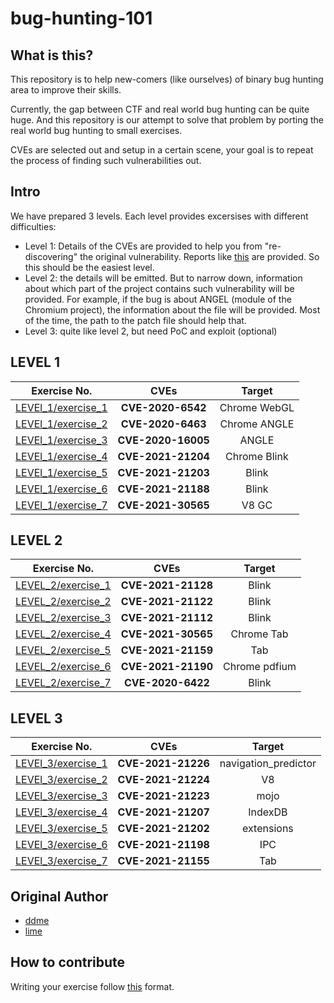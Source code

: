 # bug-hunting-101

## What is this?

This repository is to help new-comers (like ourselves) of binary bug hunting area to improve their skills.

Currently, the gap between CTF and real world bug hunting can be quite huge.
And this repository is our attempt to solve that problem by porting the real world bug hunting to small exercises.

CVEs are selected out and setup in a certain scene, your goal is to repeat the process of finding such vulnerabilities out.

## Intro

We have prepared 3 levels.
Each level provides excersises with different difficulties:

- Level 1: Details of the CVEs are provided to help you from "re-discovering" the original vulnerability. Reports like [this](https://talosintelligence.com/vulnerability_reports/TALOS-2020-1127) are provided.
So this should be the easiest level.
- Level 2: the details will be emitted. But to narrow down, information about which part of the project contains such vulnerability will be provided. For example, if the bug is about ANGEL (module of the Chromium project),
the information about the file will be provided.
Most of the time, the path to the patch file should help that.
- Level 3: quite like level 2, but need PoC and exploit (optional)


## LEVEL 1
|                Exercise No.                |        CVEs        |    Target    |
| :----------------------------------------: | :----------------: | :----------: |
| [LEVEl_1/exercise_1](./LEVEL_1/exercise_1) | **CVE-2020-6542**  | Chrome WebGL |
| [LEVEl_1/exercise_2](./LEVEL_1/exercise_2) | **CVE-2020-6463**  | Chrome ANGLE |
| [LEVEl_1/exercise_3](./LEVEL_1/exercise_3) | **CVE-2020-16005** |    ANGLE     |
| [LEVEl_1/exercise_4](./LEVEL_1/exercise_4) | **CVE-2021-21204** | Chrome Blink |
| [LEVEl_1/exercise_5](./LEVEL_1/exercise_5) | **CVE-2021-21203** |    Blink     |
| [LEVEl_1/exercise_6](./LEVEL_1/exercise_6) | **CVE-2021-21188** |    Blink     |
| [LEVEl_1/exercise_7](./LEVEL_1/exercise_7) | **CVE-2021-30565** |    V8 GC     |



## LEVEL 2

|               Exercise No.               |        CVEs        |    Target     |
| :--------------------------------------: | :----------------: | :-----------: |
| [LEVEL_2/exercise_1](LEVEL_2/exercise_1) | **CVE-2021-21128** |     Blink     |
| [LEVEL_2/exercise_2](LEVEL_2/exercise_2) | **CVE-2021-21122** |     Blink     |
| [LEVEL_2/exercise_3](LEVEL_2/exercise_3) | **CVE-2021-21112** |     Blink     |
| [LEVEL_2/exercise_4](LEVEL_2/exercise_4) | **CVE-2021-30565** |  Chrome Tab   |
| [LEVEL_2/exercise_5](LEVEL_2/exercise_5) | **CVE-2021-21159** |      Tab      |
| [LEVEL_2/exercise_6](LEVEL_2/exercise_6) | **CVE-2021-21190** | Chrome pdfium |
| [LEVEL_2/exercise_7](LEVEL_2/exercise_7) | **CVE-2020-6422**  |     Blink     |



## LEVEL 3

|                Exercise No.                |        CVEs        |        Target        |
| :----------------------------------------: | :----------------: | :------------------: |
| [LEVEl_3/exercise_1](./LEVEL_3/exercise_1) | **CVE-2021-21226** | navigation_predictor |
| [LEVEl_3/exercise_2](./LEVEL_3/exercise_2) | **CVE-2021-21224** |          V8          |
| [LEVEl_3/exercise_3](./LEVEL_3/exercise_3) | **CVE-2021-21223** |         mojo         |
| [LEVEl_3/exercise_4](./LEVEL_3/exercise_4) | **CVE-2021-21207** |       IndexDB        |
| [LEVEl_3/exercise_5](./LEVEL_3/exercise_5) | **CVE-2021-21202** |      extensions      |
| [LEVEl_3/exercise_6](./LEVEL_3/exercise_6) | **CVE-2021-21198** |         IPC          |
| [LEVEl_3/exercise_7](./LEVEL_3/exercise_7) | **CVE-2021-21155** |         Tab          |


## Original Author

- [ddme](https://github.com/ret2ddme)
- [lime](https://github.com/Limesss)


## How to contribute

Writing your exercise follow [this](./Template.md) format.



